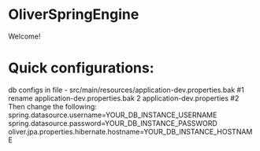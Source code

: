 # OliverSpringEngine

Welcome! 

# Quick configurations: 
db configs in file - src/main/resources/application-dev.properties.bak
#1 rename application-dev.properties.bak 2 application-dev.properties
#2 Then change the following: 
spring.datasource.username=YOUR_DB_INSTANCE_USERNAME
spring.datasource.password=YOUR_DB_INSTANCE_PASSWORD
oliver.jpa.properties.hibernate.hostname=YOUR_DB_INSTANCE_HOSTNAME
